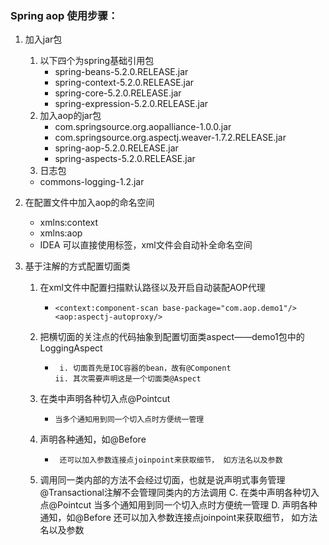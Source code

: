 ### Spring aop 使用步骤： 
1. 加入jar包 
   1. 以下四个为spring基础引用包  
       * spring-beans-5.2.0.RELEASE.jar
       * spring-context-5.2.0.RELEASE.jar
       * spring-core-5.2.0.RELEASE.jar
       * spring-expression-5.2.0.RELEASE.jar
   2. 加入aop的jar包     
       * com.springsource.org.aopalliance-1.0.0.jar  
       * com.springsource.org.aspectj.weaver-1.7.2.RELEASE.jar  
       * spring-aop-5.2.0.RELEASE.jar  
       * spring-aspects-5.2.0.RELEASE.jar  
    3. 日志包 
    * commons-logging-1.2.jar    
2. 在配置文件中加入aop的命名空间
   * xmlns:context
   * xmlns:aop
   * IDEA 可以直接使用标签，xml文件会自动补全命名空间
        
3. 基于注解的方式配置切面类

   1. 在xml文件中配置扫描默认路径以及开启自动装配AOP代理
      *     <context:component-scan base-package="com.aop.demo1"/>
            <aop:aspectj-autoproxy/>
   2. 把横切面的关注点的代码抽象到配置切面类aspect——demo1包中的LoggingAspect
      *      i. 切面首先是IOC容器的bean，故有@Component
            ii. 其次需要声明这是一个切面类@Aspect
   3. 在类中声明各种切入点@Pointcut
      *     当多个通知用到同一个切入点时方便统一管理
   4. 声明各种通知，如@Before
      *      还可以加入参数连接点joinpoint来获取细节， 如方法名以及参数
     
   5. 调用同一类内部的方法不会经过切面，也就是说声明式事务管理@Transactional注解不会管理同类内的方法调用
        C. 在类中声明各种切入点@Pointcut
            当多个通知用到同一个切入点时方便统一管理
        D. 声明各种通知，如@Before
            还可以加入参数连接点joinpoint来获取细节， 如方法名以及参数
